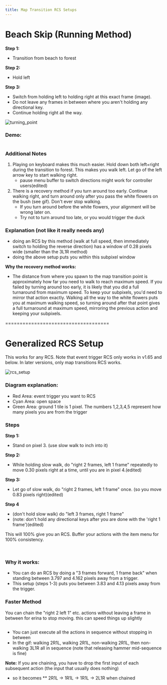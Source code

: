 ```yaml
---
title: Map Transition RCS Setups
---
```


# Beach Skip (Running Method)

**Step 1:**
* Transition from beach to forest

**Step 2:**
* Hold left

**Step 3:**
* Switch from holding left to holding right at this exact frame (image).
* Do not leave any frames in between where you aren't holding any directional key.
* Continue holding right all the way.

![turning_point](https://user-images.githubusercontent.com/27341392/39659061-a41d458a-5052-11e8-8be1-df19f6c196fb.png)

### Demo:
<img class='gfyitem' data-id='FaroffPaleHarpyeagle'/>

### Additional Notes
1. Playing on keyboard makes this much easier. Hold down both left+right during the transition to forest. This makes you walk left. Let go of the left arrow key to start walking right.
    - pause menu buffer to switch directions might work for controller users(edited)
2. There is a recovery method if you turn around too early. Continue walking right, and turn around only after you pass the white flowers on the bush (see gif). Don't ever stop walking.
    - If you turn around before the white flowers, your alignment will be wrong later on.
    - Try not to turn around too late, or you would trigger the duck

### Explanation (not like it really needs any)
- doing an RCS by this method (walk at full speed, then immediately switch to holding the reverse direction) has a window of 0.28 pixels wide (smaller than the 3L1R method)
- doing the above setup puts you within this subpixel window

**Why the recovery method works:**
- The distance from where you spawn to the map transition point is approximately how far you need to walk to reach maximum speed. If you failed by turning around too early, it is likely that you did a full turnaround from maximum speed. To keep your subpixels, you'd need to mirror that action exactly. Walking all the way to the white flowers puts you at maximum walking speed, so turning around after that point gives a full turnaround at maximum speed, mirroring the previous action and keeping your subpixels.

====================================

# Generalized RCS Setup
This works for any RCS. Note that event trigger RCS only works in v1.65 and below. In later versions, only map transitions RCS works.

![rcs_setup](https://user-images.githubusercontent.com/27341392/39659090-52d424fe-5053-11e8-975d-dbab3a33c39d.png)

### Diagram explanation:
- Red Area: event trigger you want to RCS
- Cyan Area: open space
- Green Area: ground
1 tile is 1 pixel. The numbers 1,2,3,4,5 represent how many pixels you are from the trigger

### Steps
**Step 1:**
* Stand on pixel 3. (use slow walk to inch into it)

**Step 2:**
* While holding slow walk, do "right 2 frames, left 1 frame" repeatedly to move 0.30 pixels right at a time, until you are in pixel 4.(edited)

**Step 3:**
* Let go of slow walk, do "right 2 frames, left 1 frame" once. (so you move 0.83 pixels right)(edited)

**Step 4**
* (don't hold slow walk) do "left 3 frames, right 1 frame"
* (note: don't hold any directional keys after you are done with the 'right 1 frame')(edited)

This will 100% give you an RCS. Buffer your actions with the item menu for 100% consistency.

<img class='gfyitem' data-id='ThatHarmoniousFallowdeer'/>

<img class='gfyitem' data-id='SelfreliantBoldFireant'/>

### Why it works:
* You can do an RCS by doing a "3 frames forward, 1 frame back" when standing between 3.797 and 4.162 pixels away from a trigger.
* This setup (steps 1-3) puts you between 3.83 and 4.13 pixels away from the trigger.


### Faster Method
You can chain the "right 2 left 1" etc. actions without leaving a frame in between for erina to stop moving. this can speed things up slightly

<img class='gfyitem' data-id='InnocentHappyHylaeosaurus'/>

* You can just execute all the actions in sequence without stopping in between
* In the gif: walking 2R1L, walking 2R1L, non-walking 2R1L, then non-walking 3L1R all in sequence
(note that releasing hammer mid-sequence is fine)

**Note:** If you are chaining, you have to drop the first input of each subsequent action (the input that usually does nothing)
* so it becomes
** 2R1L -> 1R1L -> 1R1L -> 2L1R when chained
